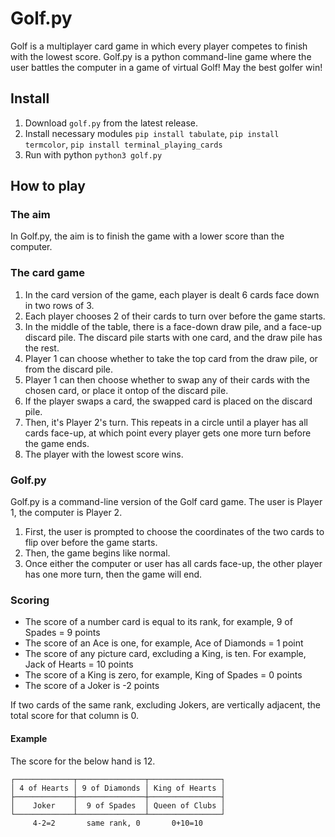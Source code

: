 # Golf.py

Golf is a multiplayer card game in which every player competes to finish with the lowest score. Golf.py is a python command-line game where the user battles the computer in a game of virtual Golf! May the best golfer win!

## Install
1. Download `golf.py` from the latest release.
2. Install necessary modules `pip install tabulate`, `pip install termcolor`, `pip install terminal_playing_cards`
3. Run with python `python3 golf.py`

## How to play
### The aim
In Golf.py, the aim is to finish the game with a lower score than the computer.

### The card game
1. In the card version of the game, each player is dealt 6 cards face down in two rows of 3.
2. Each player chooses 2 of their cards to turn over before the game starts.
3. In the middle of the table, there is a face-down draw pile, and a face-up discard pile. The discard pile starts with one card, and the draw pile has the rest.
4. Player 1 can choose whether to take the top card from the draw pile, or from the discard pile.
5. Player 1 can then choose whether to swap any of their cards with the chosen card, or place it ontop of the discard pile.
6. If the player swaps a card, the swapped card is placed on the discard pile.
7. Then, it's Player 2's turn. This repeats in a circle until a player has all cards face-up, at which point every player gets one more turn before the game ends.
8. The player with the lowest score wins.

### Golf.py
Golf.py is a command-line version of the Golf card game. The user is Player 1, the computer is Player 2.
1. First, the user is prompted to choose the coordinates of the two cards to flip over before the game starts.
2. Then, the game begins like normal.
3. Once either the computer or user has all cards face-up, the other player has one more turn, then the game will end.

### Scoring
- The score of a number card is equal to its rank, for example, 9 of Spades = 9 points
- The score of an Ace is one, for example, Ace of Diamonds = 1 point
- The score of any picture card, excluding a King, is ten. For example, Jack of Hearts = 10 points
- The score of a King is zero, for example, King of Spades = 0 points
- The score of a Joker is -2 points

If two cards of the same rank, excluding Jokers, are vertically adjacent, the total score for that column is 0.

#### Example
The score for the below hand is 12.
```
┌─────────────┬───────────────┬────────────────┐
│ 4 of Hearts │ 9 of Diamonds │ King of Hearts │
├─────────────┼───────────────┼────────────────┤
│    Joker    │  9 of Spades  │ Queen of Clubs │
└─────────────┴───────────────┴────────────────┘
     4-2=2       same rank, 0       0+10=10
```
